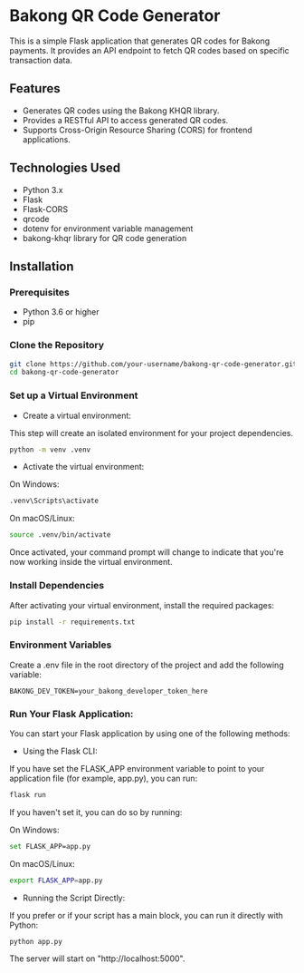 # Bakong QR Code Generator

This is a simple Flask application that generates QR codes for Bakong payments. It provides an API endpoint to fetch QR codes based on specific transaction data.

## Features

- Generates QR codes using the Bakong KHQR library.
- Provides a RESTful API to access generated QR codes.
- Supports Cross-Origin Resource Sharing (CORS) for frontend applications.

## Technologies Used

- Python 3.x
- Flask
- Flask-CORS
- qrcode
- dotenv for environment variable management
- bakong-khqr library for QR code generation

## Installation

### Prerequisites

- Python 3.6 or higher
- pip

### Clone the Repository

```bash
git clone https://github.com/your-username/bakong-qr-code-generator.git
cd bakong-qr-code-generator
```
### Set up a Virtual Environment

- Create a virtual environment:

This step will create an isolated environment for your project dependencies.
```bash
python -m venv .venv
```

- Activate the virtual environment:

On Windows:
```bash
.venv\Scripts\activate
```

On macOS/Linux:
```bash
source .venv/bin/activate
```

Once activated, your command prompt will change to indicate that you're now working inside the virtual environment.

### Install Dependencies
After activating your virtual environment, install the required packages:

```bash
pip install -r requirements.txt
```

### Environment Variables

Create a .env file in the root directory of the project and add the following variable:
```
BAKONG_DEV_TOKEN=your_bakong_developer_token_here
```

### Run Your Flask Application: 
You can start your Flask application by using one of the following methods:

- Using the Flask CLI:

If you have set the FLASK_APP environment variable to point to your application file (for example, app.py), you can run:
```bash
flask run
```
If you haven't set it, you can do so by running:

On Windows:
```bash
set FLASK_APP=app.py
```
On macOS/Linux:
```bash
export FLASK_APP=app.py
```

- Running the Script Directly:

If you prefer or if your script has a main block, you can run it directly with Python:
```bash
python app.py
```

The server will start on "http://localhost:5000".




